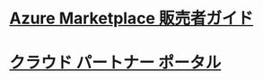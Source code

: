# [Azure Marketplace 販売者ガイド](./seller-guide/cloud-partner-portal-seller-guide.md)
# [クラウド パートナー ポータル](./cloud-partner-portal/cloud-partner-portal-what-is-the-cloud-partner-portal.md)